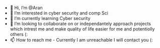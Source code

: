 - 👋 Hi, I’m @Aran
- 👀 I’m interested in cyber security and comp Sci
- 🌱 I’m currently learning Cyber security
- 💞️ I’m looking to collaborate on or independantely approach projects which intrest me and make quality of life easier for me and potentiolly others (:
- 📫 How to reach me - Currently I am unreachable I will contact you (: 

<!---
Aran is a ✨ special ✨ repository because its `README.md` (this file) appears on your GitHub profile.
You can click the Preview link to take a look at your changes.
--->
